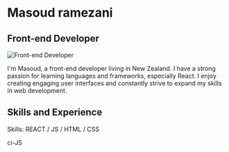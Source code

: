 # Masoud ramezani
## Front-end Developer
![Front-end Developer](https://arturssmirnovs.github.io/github-profile-readme-generator/images/banner.png)

I'm Masoud, a front-end developer living in New Zealand. I have a strong passion for learning languages and frameworks, especially React. I enjoy creating engaging user interfaces and constantly strive to expand my skills in web development.

## Skills and Experience
Skills: REACT / JS / HTML / CSS
 
ci-JS

